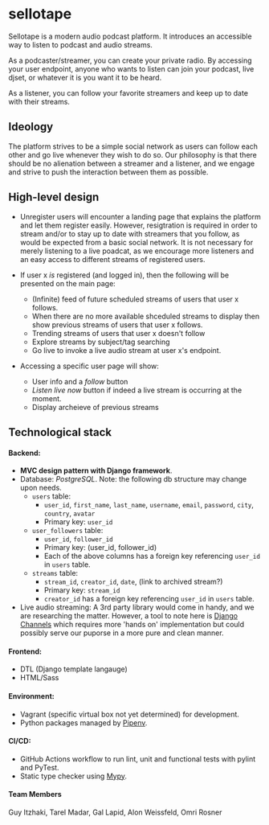 # sellotape

Sellotape is a modern audio podcast platform.
It introduces an accessible way to listen to podcast and audio streams.

As a podcaster/streamer, you can create your private radio. By accessing your user endpoint, anyone who wants to listen can join your podcast, live djset, or whatever it is you want it to be heard.

As a listener, you can follow your favorite streamers and keep up to date with their streams.

## Ideology 
The platform strives to be a simple social network as users can follow each other and go live whenever they wish to do so. Our philosophy is that there should be no alienation between a streamer and a listener, and we engage and strive to push the interaction between them as possible.

## High-level design
* Unregister users will encounter a landing page that explains the platform and let them register easily.
However, resigtration is required in order to stream and/or to stay up to date with streamers that you follow, as would be expected from a basic social network.
It is not necessary for merely listening to a live poadcat, as we encourage more listeners and an easy access to different streams of registered users.

* If user x _is_ registered (and logged in), then the following will be presented on the main page:
    * (Infinite) feed of future scheduled streams of users that user x follows.
    * When there are no more available shceduled streams to display then show previous streams of users that user x follows.
    * Trending streams of users that user x doesn't follow
    * Explore streams by subject/tag searching
    * Go live to invoke a live audio stream at user x's endpoint.

* Accessing a specific user page will show:
    * User info and a _follow_ button
    * _Listen live now_ button if indeed a live stream is occurring at the moment.
    * Display archeieve of previous streams

## Technological stack 

#### Backend:

* **MVC design pattern with Django framework**.
* Database: _PostgreSQL_.
    Note: the following db structure may change upon needs.
    * `users` table:
        * `user_id`, `first_name`, `last_name`, `username`, `email`, `password`, `city`, `country`, `avatar`
        * Primary key: `user_id`
    * `user_followers` table:
        * `user_id`, `follower_id`
        * Primary key: (user_id, follower_id)
        * Each of the above columns has a foreign key referencing `user_id` in `users` table.
    * `streams` table:
        * `stream_id`, `creator_id`, `date`, (link to archived stream?)
        * Primary key: `stream_id`
        * `creator_id` has a foreign key referencing `user_id` in `users` table.
* Live audio streaming:
    A 3rd party library would come in handy, and we are researching the matter.
    However, a tool to note here is [Django Channels](https://channels.readthedocs.io/en/latest/introduction.html) which requires more 'hands on' implementation but could possibly serve our puporse in a more pure and clean manner.

#### Frontend:
* DTL (Django template langauge)
* HTML/Sass

#### Environment:
* Vagrant (specific virtual box not yet determined) for development.
* Python packages managed by [Pipenv](https://pipenv-fork.readthedocs.io/en/latest/).

#### CI/CD:
* GitHub Actions workflow to run lint, unit and functional tests with pylint and PyTest.
* Static type checker using [Mypy](http://mypy-lang.org/).

#### Team Members
Guy Itzhaki, Tarel Madar, Gal Lapid, Alon Weissfeld, Omri Rosner
